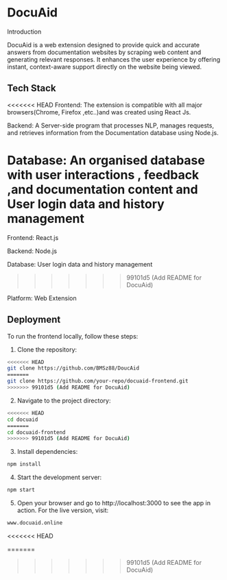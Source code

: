 
# DocuAid

Introduction

DocuAid is a web extension designed to provide quick and accurate answers from documentation websites by scraping web content and generating relevant responses. It enhances the user experience by offering instant, context-aware support directly on the website being viewed.


## Tech Stack

<<<<<<< HEAD
Frontend: The extension is compatible with all major browsers(Chrome, Firefox ,etc..)and was created using React Js.

Backend: A Server-side program that processes NLP, manages requests, and retrieves information from the Documentation database using Node.js.

Database: An organised database with user interactions , feedback ,and documentation content and User login data and history management
=======
Frontend: React.js

Backend: Node.js

Database: User login data and history management
>>>>>>> 99101d5 (Add README for DocuAid)

Platform: Web Extension


## Deployment

To run the frontend locally, follow these steps:

1. Clone the repository:

```bash
<<<<<<< HEAD
git clone https://github.com/BMSz88/DoucAid
=======
git clone https://github.com/your-repo/docuaid-frontend.git
>>>>>>> 99101d5 (Add README for DocuAid)
```
2. Navigate to the project directory:

```bash
<<<<<<< HEAD
cd docuaid
=======
cd docuaid-frontend
>>>>>>> 99101d5 (Add README for DocuAid)
```
3. Install dependencies:

```bash
npm install
```
4. Start the development server:

```bash
npm start
```
5. Open your browser and go to http://localhost:3000 to see the app in action.
For the live version, visit:

```bash
www.docuaid.online
```


<<<<<<< HEAD

=======
>>>>>>> 99101d5 (Add README for DocuAid)
